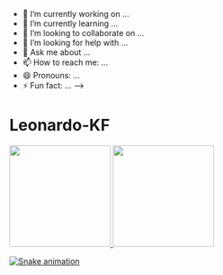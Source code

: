 - 🔭 I’m currently working on ...
- 🌱 I’m currently learning ...
- 👯 I’m looking to collaborate on ...
- 🤔 I’m looking for help with ...
- 💬 Ask me about ...
- 📫 How to reach me: ...
- 😄 Pronouns: ...
- ⚡ Fun fact: ...
-->

# Leonardo-KF
<div>
  <a href="https://github.com/Leonardo-KF">
  <img height="180em" src="https://github-readme-stats.vercel.app/api?username=Leonardo-KF&show_icons=true&theme=tokyonight&include_all_commits=true&count_private=true"/>
  <img height="180em" src="https://github-readme-stats.vercel.app/api/top-langs/?username=Leonardo-KF&layout=compact&langs_count=7&theme=tokyonight"/>
</div>
  
  
  ![Snake animation](https://github.com/Leonardo-KF/Leonardo-KF/blob/output/github-contribution-grid-snake.svg)
